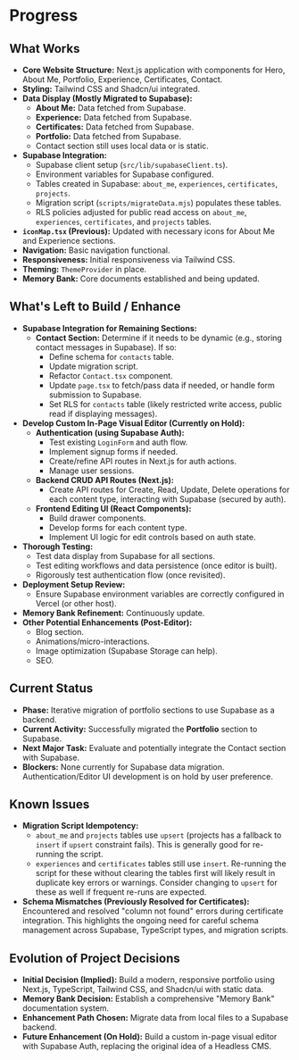 # Progress

## What Works
- **Core Website Structure:** Next.js application with components for Hero, About Me, Portfolio, Experience, Certificates, Contact.
- **Styling:** Tailwind CSS and Shadcn/ui integrated.
- **Data Display (Mostly Migrated to Supabase):**
    - **About Me:** Data fetched from Supabase.
    - **Experience:** Data fetched from Supabase.
    - **Certificates:** Data fetched from Supabase.
    - **Portfolio:** Data fetched from Supabase.
    - Contact section still uses local data or is static.
- **Supabase Integration:**
    - Supabase client setup (`src/lib/supabaseClient.ts`).
    - Environment variables for Supabase configured.
    - Tables created in Supabase: `about_me`, `experiences`, `certificates`, `projects`.
    - Migration script (`scripts/migrateData.mjs`) populates these tables.
    - RLS policies adjusted for public read access on `about_me`, `experiences`, `certificates`, and `projects` tables.
- **`iconMap.tsx` (Previous):** Updated with necessary icons for About Me and Experience sections.
- **Navigation:** Basic navigation functional.
- **Responsiveness:** Initial responsiveness via Tailwind CSS.
- **Theming:** `ThemeProvider` in place.
- **Memory Bank:** Core documents established and being updated.

## What's Left to Build / Enhance
- **Supabase Integration for Remaining Sections:**
    - **Contact Section:** Determine if it needs to be dynamic (e.g., storing contact messages in Supabase). If so:
        - Define schema for `contacts` table.
        - Update migration script.
        - Refactor `Contact.tsx` component.
        - Update `page.tsx` to fetch/pass data if needed, or handle form submission to Supabase.
        - Set RLS for `contacts` table (likely restricted write access, public read if displaying messages).
- **Develop Custom In-Page Visual Editor (Currently on Hold):**
    - **Authentication (using Supabase Auth):**
        - Test existing `LoginForm` and auth flow.
        - Implement signup forms if needed.
        - Create/refine API routes in Next.js for auth actions.
        - Manage user sessions.
    - **Backend CRUD API Routes (Next.js):**
        - Create API routes for Create, Read, Update, Delete operations for each content type, interacting with Supabase (secured by auth).
    - **Frontend Editing UI (React Components):**
        - Build drawer components.
        - Develop forms for each content type.
        - Implement UI logic for edit controls based on auth state.
- **Thorough Testing:**
    - Test data display from Supabase for all sections.
    - Test editing workflows and data persistence (once editor is built).
    - Rigorously test authentication flow (once revisited).
- **Deployment Setup Review:**
    - Ensure Supabase environment variables are correctly configured in Vercel (or other host).
- **Memory Bank Refinement:** Continuously update.
- **Other Potential Enhancements (Post-Editor):**
    - Blog section.
    - Animations/micro-interactions.
    - Image optimization (Supabase Storage can help).
    - SEO.

## Current Status
- **Phase:** Iterative migration of portfolio sections to use Supabase as a backend.
- **Current Activity:** Successfully migrated the **Portfolio** section to Supabase.
- **Next Major Task:** Evaluate and potentially integrate the Contact section with Supabase.
- **Blockers:** None currently for Supabase data migration. Authentication/Editor UI development is on hold by user preference.

## Known Issues
- **Migration Script Idempotency:**
    - `about_me` and `projects` tables use `upsert` (projects has a fallback to `insert` if `upsert` constraint fails). This is generally good for re-running the script.
    - `experiences` and `certificates` tables still use `insert`. Re-running the script for these without clearing the tables first will likely result in duplicate key errors or warnings. Consider changing to `upsert` for these as well if frequent re-runs are expected.
- **Schema Mismatches (Previously Resolved for Certificates):** Encountered and resolved "column not found" errors during certificate integration. This highlights the ongoing need for careful schema management across Supabase, TypeScript types, and migration scripts.

## Evolution of Project Decisions
- **Initial Decision (Implied):** Build a modern, responsive portfolio using Next.js, TypeScript, Tailwind CSS, and Shadcn/ui with static data.
- **Memory Bank Decision:** Establish a comprehensive "Memory Bank" documentation system.
- **Enhancement Path Chosen:** Migrate data from local files to a Supabase backend.
- **Future Enhancement (On Hold):** Build a custom in-page visual editor with Supabase Auth, replacing the original idea of a Headless CMS.
